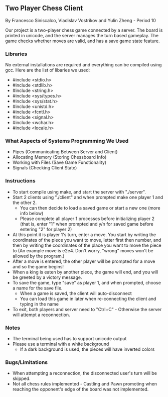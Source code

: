 ## Two Player Chess Client
By Francesco Siniscalco, Vladislav Vostrikov and Yulin Zheng - Period 10

Our project is a two-player chess game connected by a server. The board is printed in unicode, and the server manages the turn based gameplay. The game checks whether moves are valid, and has a save game state feature.

### Libraries
No external installations are required and everything can be compiled using gcc.
Here are the list of libaries we used:

- #include <stdio.h>
- #include <stdlib.h>
- #include <string.h>
- #include <sys/types.h>
- #include <sys/stat.h>
- #include <unistd.h>
- #include <fcntl.h>
- #include <signal.h>
- #include <wchar.h>
- #include <locale.h>

### What Aspects of Systems Programming We Used
- Pipes (Communicating Between Server and Client)
- Allocating Memory (Storing Chessboard Info)
- Working with Files (Save Game Functionality)
- Signals (Checking Client State)

### Instructions
- To start compile using make, and start the server with "./server".
- Start 2 clients using "./client" and when prompted make one player 1 and the other 2.
    - You can then decide to load a saved game or start a new one (more info below)
    - Please complete all player 1 processes before initializing player 2 (that is, enter "1" when prompted and y/n for saved game before entering "2" for player 2)
- At this point it is player 1's turn, enter a move. You start by writing the coordinates of the piece you want to move, letter first then number, and then by writing the coordinates of the place you want to move the piece to (An example move is e2e4. Don't worry, "wrong" moves won't be allowed by the program.)
- After a move is entered, the other player will be prompted for a move and so the game begins!
- When a king is eaten by another piece, the game will end, and you will be greeted by a victory message.
- To save the game, type "save" as player 1, and when prompted, choose a name for the save file.
    - When a game is saved, the client will auto-disconnect
    - You can load this game in later when re-connecting the client and typing in the name 
- To exit, both players and server need to "Ctrl+C" - Otherwise the server will attempt a reconnection.

### Notes
- The terminal being used has to support unicode output
- Please use a terminal with a white background 
    - If a dark background is used, the pieces will have inverted colors

### Bugs/Limitations
- When attempting a reconnection, the disconnected user's turn will be skipped.
- Not all chess rules implemented - Castling and Pawn promoting when reaching the opponent's edge of the board was not implemented.
